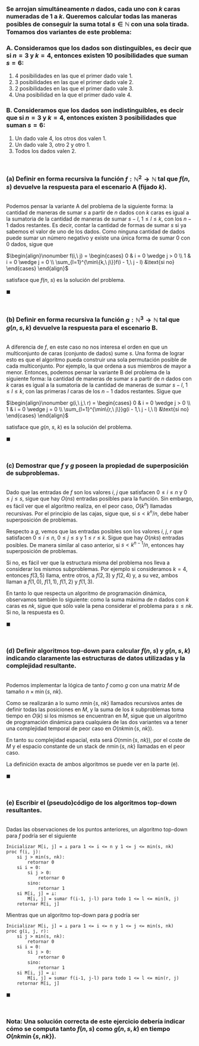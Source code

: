 ### Se arrojan simultáneamente $n$ dados, cada uno con $k$ caras numeradas de $1$ a $k$. Queremos calcular todas las maneras posibles de conseguir la suma total $s \in \mathbb{N}$ con una sola tirada. Tomamos dos variantes de este problema: 

### A. Consideramos que los dados son distinguibles, es decir que si $n = 3$ y $k = 4$, entonces existen $10$ posibilidades que suman $s = 6$:

1. $4$ posibilidades en las que el primer dado vale $1$.
2. $3$ posibilidades en las que el primer dado vale $2$.
3. $2$ posibilidades en las que el primer dado vale $3$.
4. Una posibilidad en la que el primer dado vale $4$.

### B. Consideramos que los dados son indistinguibles, es decir que si $n = 3$ y $k = 4$, entonces existen $3$ posibilidades que suman $s = 6$:

1. Un dado vale $4$, los otros dos valen $1$.
2. Un dado vale $3$, otro $2$ y otro $1$.
3. Todos los dados valen $2$.


<br>

### (a) Definir en forma recursiva la función $f : \mathbb{N}^2 \to \mathbb{N}$ tal que $f(n, s)$ devuelve la respuesta para el escenario A (fijado $k$).

\
Podemos pensar la variante A del problema de la siguiente forma: la cantidad de maneras de  sumar $s$ a partir de $n$ dados con $k$ caras es igual a la sumatoria de la cantidad de maneras de sumar $s - l$, $1 \leq l \leq k$, con los $n - 1$ dados restantes. Es decir, contar la cantidad de formas de sumar $s$ si ya sabemos el valor de uno de los dados. Como ninguna cantidad de dados puede sumar un número negativo y existe una única forma de sumar $0$ con $0$ dados, sigue que 

$\begin{align}\nonumber
    f(i,\ j) =
        \begin{cases}
            0   & i = 0 \wedge j > 0 \\
            1   & i = 0 \wedge j = 0 \\
            \sum_{l=1}^{\min\{k,\ j\}}f(i - 1,\  j - l) &\text{si no}
        \end{cases}
\end{align}$

satisface que $f(n,\ s)$ es la solución del problema.

$\blacksquare$


<br>

### (b) Definir en forma recursiva la función $g : \mathbb{N}^3 \to \mathbb{N}$ tal que $g(n, s, k)$ devuelve la respuesta para el escenario B.

\
A diferencia de $f$, en este caso no nos interesa el orden en que un multiconjunto de caras (conjunto de dados) sume $s$. Una forma de lograr esto es que el algoritmo pueda construir una sola permutación posible de cada multiconjunto. Por ejemplo, la que ordena a sus miembros de mayor a menor. Entonces, podemos pensar la variante B del problema de la siguiente forma: la cantidad de maneras de  sumar $s$ a partir de $n$ dados con $k$ caras es igual a la sumatoria de la cantidad de maneras de sumar $s - l$, $1 \leq l \leq k$, con las primeras $l$ caras de los $n - 1$ dados restantes. Sigue que

$\begin{align}\nonumber
    g(i,\ j,\ r) =
        \begin{cases}
            0   & i = 0 \wedge j > 0 \\
            1   & i = 0 \wedge j = 0 \\
            \sum_{l=1}^{\min\{r,\ j\}}g(i - 1,\  j - l,\ l) &\text{si no}
        \end{cases}
\end{align}$

satisface que $g(n,\ s,\ k)$ es la solución del problema.

$\blacksquare$


<br>

### (c) Demostrar que $f$ y $g$ poseen la propiedad de superposición de subproblemas.

\
Dado que las entradas de $f$ son los valores $i,\ j$ que satisfacen $0 \leq i \leq n$ y $0 \leq j \leq s$, sigue que hay $O(ns)$ entradas posibles para la función. Sin embargo, es fácil ver que el algoritmo realiza, en el peor caso, $O(k^n)$ llamadas recursivas. Por el principio de las cajas, sigue que, si $s < {k^n}/{n}$, debe haber superposición de problemas.

Respecto a $g$, vemos que las entradas posibles son los valores $i,\ j,\ r$ que satisfacen $0 \leq i \leq n$, $0 \leq j \leq s$ y $1 \leq r \leq k$. Sigue que hay $O(nks)$ entradas posibles. De manera similar al caso anterior, si $s < k^{n-1}/n$, entonces hay superposición de problemas.

Si no, es fácil ver que la estructura misma del problema nos lleva a considerar los mismos subproblemas. Por ejemplo si consideramos $k = 4$, entonces $f(3, 5)$ llama, entre otros, a $f(2, 3)$ y $f(2, 4)$ y, a su vez, ambos llaman a $f(1, 0),\ f(1, 1),\ f(1, 2)$ y $f(1, 3)$.

En tanto lo que respecta un algoritmo de programación dinámica, observamos también lo siguiente: como la suma máxima de $n$ dados con $k$ caras es $nk$, sigue que sólo vale la pena considerar el problema para $s \leq nk$. Si no, la respuesta es $0$.


$\blacksquare$


<br>

### (d) Definir algoritmos top-down para calcular $f(n, s)$ y $g(n, s, k)$ indicando claramente las estructuras de datos utilizadas y la complejidad resultante.

\
Podemos implementar la lógica de tanto $f$ como $g$ con una matriz $M$ de tamaño $n \times \min\{s,\ nk\}$. 

Como se realizarán a lo sumo $n\min\{s,\ nk\}$ llamados recursivos antes de definir todas las posiciones en $M$, y la suma de los $k$ subproblemas toma tiempo en $O(k)$ si los mismos se encuentran en $M$, sigue que un algoritmo de programación dinámica para cualquiera de las dos variantes va a tener una complejidad temporal de peor caso en $O(nk\min\{s,\ nk\})$. 

En tanto su complejidad espacial, esta será $O(n\min\{s,\ nk\})$, por el coste de $M$ y el espacio constante de un stack de $n\min\{s,\ nk\}$ llamadas en el peor caso.

La definición exacta de ambos algoritmos se puede ver en la parte (e).

$\blacksquare$


<br>

### (e) Escribir el (pseudo)código de los algoritmos top-down resultantes.

\
Dadas las observaciones de los puntos anteriores, un algoritmo top-down para $f$ podría ser el siguiente

```
Inicializar M[i, j] = ⊥ para 1 <= i <= n y 1 <= j <= min(s, nk)
proc f(i, j):
    si j > min(s, nk):
        retornar 0
    si i = 0:
        si j > 0:
            retornar 0
        sino:
            retornar 1
    si M[i, j] = ⊥:
        M[i, j] = sumar f(i-1, j-l) para todo 1 <= l <= min(k, j)
    retornar M[i, j]
```

Mientras que un algoritmo top-down para $g$ podría ser

```
Inicializar M[i, j] = ⊥ para 1 <= i <= n y 1 <= j <= min(s, nk)
proc g(i, j, r):
    si j > min(s, nk):
        retornar 0
    si i = 0:
        si j > 0:
            retornar 0
        sino:
            retornar 1
    si M[i, j] = ⊥:
        M[i, j] = sumar f(i-1, j-l) para todo 1 <= l <= min(r, j)
    retornar M[i, j]
```


$\blacksquare$


<br>

### Nota: Una solución correcta de este ejercicio debería indicar cómo se computa tanto $f(n, s)$ como $g(n, s, k)$ en tiempo $O(nk \min\{s, nk\})$.
